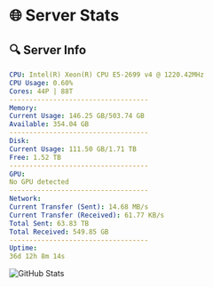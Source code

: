 # 🌐 Server Stats
## 🔍 Server Info
```yaml
CPU: Intel(R) Xeon(R) CPU E5-2699 v4 @ 1220.42MHz
CPU Usage: 0.60%
Cores: 44P | 88T
-----------------------------------
Memory:
Current Usage: 146.25 GB/503.74 GB
Available: 354.04 GB
-----------------------------------
Disk:
Current Usage: 111.50 GB/1.71 TB
Free: 1.52 TB
-----------------------------------
GPU:
No GPU detected
-----------------------------------
Network:
Current Transfer (Sent): 14.68 MB/s
Current Transfer (Received): 61.77 KB/s
Total Sent: 63.83 TB
Total Received: 549.85 GB
-----------------------------------
Uptime:
36d 12h 8m 14s
```
![GitHub Stats](https://img.shields.io/badge/Updated-2025-04-13_09:31:03-blue)